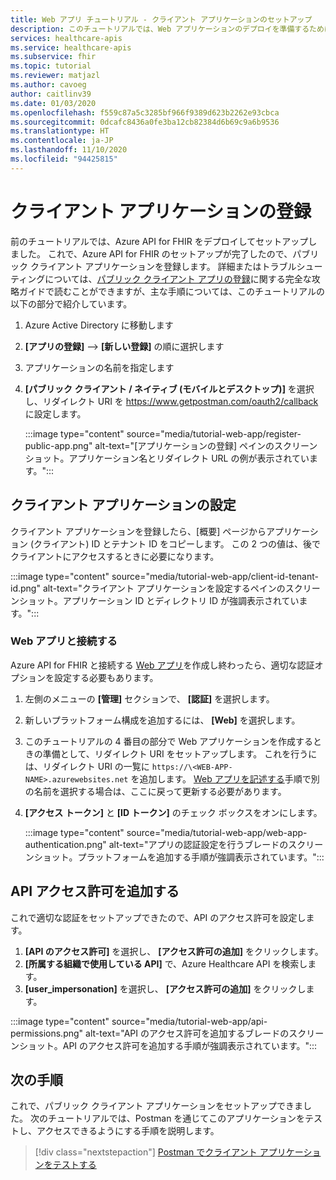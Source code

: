 ```yaml
---
title: Web アプリ チュートリアル - クライアント アプリケーションのセットアップ
description: このチュートリアルでは、Web アプリケーションのデプロイを準備するためにパブリック アプリケーションを登録する手順について説明します
services: healthcare-apis
ms.service: healthcare-apis
ms.subservice: fhir
ms.topic: tutorial
ms.reviewer: matjazl
ms.author: cavoeg
author: caitlinv39
ms.date: 01/03/2020
ms.openlocfilehash: f559c87a5c3285bf966f9389d623b2262e93cbca
ms.sourcegitcommit: 0dcafc8436a0fe3ba12cb82384d6b69c9a6b9536
ms.translationtype: HT
ms.contentlocale: ja-JP
ms.lasthandoff: 11/10/2020
ms.locfileid: "94425815"
---
```

# <a name="client-application-registration"></a>クライアント アプリケーションの登録
前のチュートリアルでは、Azure API for FHIR をデプロイしてセットアップしました。 これで、Azure API for FHIR のセットアップが完了したので、パブリック クライアント アプリケーションを登録します。 詳細またはトラブルシューティングについては、[パブリック クライアント アプリの登録](register-public-azure-ad-client-app.md)に関する完全な攻略ガイドで読むことができますが、主な手順については、このチュートリアルの以下の部分で紹介しています。

1. Azure Active Directory に移動します
1. **[アプリの登録]**  -->  **[新しい登録]** の順に選択します
1. アプリケーションの名前を指定します
1. **[パブリック クライアント / ネイティブ (モバイルとデスクトップ)]** を選択し、リダイレクト URI を https://www.getpostman.com/oauth2/callback に設定します。

   :::image type="content" source="media/tutorial-web-app/register-public-app.png" alt-text="[アプリケーションの登録] ペインのスクリーンショット。アプリケーション名とリダイレクト URL の例が表示されています。":::

## <a name="client-application-settings"></a>クライアント アプリケーションの設定

クライアント アプリケーションを登録したら、[概要] ページからアプリケーション (クライアント) ID とテナント ID をコピーします。 この 2 つの値は、後でクライアントにアクセスするときに必要になります。

:::image type="content" source="media/tutorial-web-app/client-id-tenant-id.png" alt-text="クライアント アプリケーションを設定するペインのスクリーンショット。アプリケーション ID とディレクトリ ID が強調表示されています。":::

### <a name="connect-with-web-app"></a>Web アプリと接続する

Azure API for FHIR と接続する [Web アプリ](tutorial-web-app-write-web-app.md)を作成し終わったら、適切な認証オプションを設定する必要もあります。 

1. 左側のメニューの **[管理]** セクションで、 **[認証]** を選択します。 

1. 新しいプラットフォーム構成を追加するには、 **[Web]** を選択します。

1. このチュートリアルの 4 番目の部分で Web アプリケーションを作成するときの準備として、リダイレクト URI をセットアップします。 これを行うには、リダイレクト URI の一覧に `https://\<WEB-APP-NAME>.azurewebsites.net` を追加します。 [Web アプリを記述する](tutorial-web-app-write-web-app.md)手順で別の名前を選択する場合は、ここに戻って更新する必要があります。

1. **[アクセス トークン]** と **[ID トークン]** のチェック ボックスをオンにします。

   :::image type="content" source="media/tutorial-web-app/web-app-authentication.png" alt-text="アプリの認証設定を行うブレードのスクリーンショット。プラットフォームを追加する手順が強調表示されています。":::

## <a name="add-api-permissions"></a>API アクセス許可を追加する

これで適切な認証をセットアップできたので、API のアクセス許可を設定します。

1. **[API のアクセス許可]** を選択し、 **[アクセス許可の追加]** をクリックします。
1. **[所属する組織で使用している API]** で、Azure Healthcare API を検索します。
1. **[user_impersonation]** を選択し、 **[アクセス許可の追加]** をクリックします。

:::image type="content" source="media/tutorial-web-app/api-permissions.png" alt-text="API のアクセス許可を追加するブレードのスクリーンショット。API のアクセス許可を追加する手順が強調表示されています。":::

## <a name="next-steps"></a>次の手順
これで、パブリック クライアント アプリケーションをセットアップできました。 次のチュートリアルでは、Postman を通じてこのアプリケーションをテストし、アクセスできるようにする手順を説明します。

>[!div class="nextstepaction"]
>[Postman でクライアント アプリケーションをテストする](tutorial-web-app-test-postman.md)
